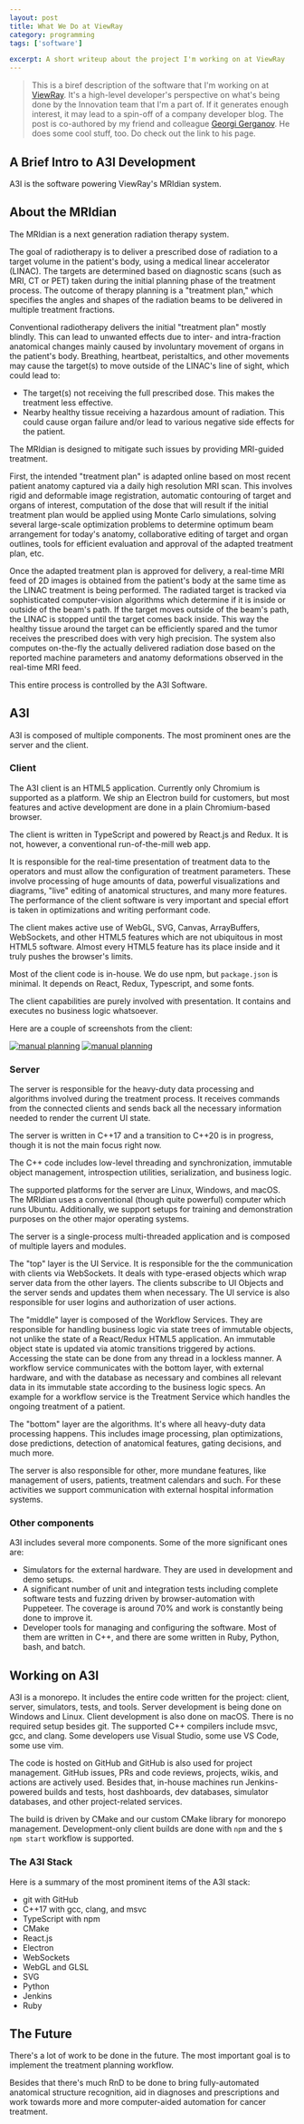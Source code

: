 ```yaml
---
layout: post
title: What We Do at ViewRay
category: programming
tags: ['software']

excerpt: A short writeup about the project I'm working on at ViewRay
---
```


> This is a biref description of the software that I'm working on at [ViewRay](https://viewray.com/). It's a high-level developer's perspective on what's being done by the Innovation team that I'm a part of. If it generates enough interest, it may lead to a spin-off of a company developer blog.
> The post is co-authored by my friend and colleague [Georgi Gerganov](https://ggerganov.com/). He does some cool stuff, too. Do check out the link to his page.

## A Brief Intro to A3I Development

A3I is the software powering ViewRay's MRIdian system.

## About the MRIdian

The MRIdian is a next generation radiation therapy system.

The goal of radiotherapy is to deliver a prescribed dose of radiation to a target volume in the patient's body, using a medical linear accelerator (LINAC). The targets are determined based on diagnostic scans (such as MRI, CT or PET) taken during the initial planning phase of the treatment process. The outcome of therapy planning is a "treatment plan," which specifies the angles and shapes of the radiation beams to be delivered in multiple treatment fractions.

Conventional radiotherapy delivers the initial "treatment plan" mostly blindly. This can lead to unwanted effects due to inter- and intra-fraction anatomical changes mainly caused by involuntary movement of organs in the patient's body. Breathing, heartbeat, peristaltics, and other movements may cause the target(s) to move outside of the LINAC's line of sight, which could lead to:

* The target(s) not receiving the full prescribed dose. This makes the treatment less effective.
* Nearby healthy tissue receiving a hazardous amount of radiation. This could cause organ failure and/or lead to various negative side effects for the patient.

The MRIdian is designed to mitigate such issues by providing MRI-guided treatment.

First, the intended "treatment plan" is adapted online based on most recent patient anatomy captured via a daily high resolution MRI scan. This involves rigid and deformable image registration, automatic contouring of target and organs of interest, computation of the dose that will result if the initial treatment plan would be applied using Monte Carlo simulations, solving several large-scale optimization problems to determine optimum beam arrangement for today's anatomy, collaborative editing of target and organ outlines, tools for efficient evaluation and approval of the adapted treatment plan, etc.

Once the adapted treatment plan is approved for delivery, a real-time MRI feed of 2D images is obtained from the patient's body at the same time as the LINAC treatment is being performed. The radiated target is tracked via sophisticated computer-vision algorithms which determine if it is inside or outside of the beam's path. If the target moves outside of the beam's path, the LINAC is stopped until the target comes back inside. This way the healthy tissue around the target can be efficiently spared and the tumor receives the prescribed does with very high precision. The system also computes on-the-fly the actually delivered radiation dose based on the reported machine parameters and anatomy deformations observed in the real-time MRI feed.

This entire process is controlled by the A3I Software.

## A3I

A3I is composed of multiple components. The most prominent ones are the server and the client.

### Client

The A3I client is an HTML5 application. Currently only Chromium is supported as a platform. We ship an Electron build for customers, but most features and active development are done in a plain Chromium-based browser.

The client is written in TypeScript and powered by React.js and Redux. It is not, however, a conventional run-of-the-mill web app.

It is responsible for the real-time presentation of treatment data to the operators and must allow the configuration of treatment parameters. These involve processing of huge amounts of data, powerful visualizations and diagrams, "live" editing of anatomical structures, and many more features. The performance of the client software is very important and special effort is taken in optimizations and writing performant code.

The client makes active use of WebGL, SVG, Canvas, ArrayBuffers, WebSockets, and other HTML5 features which are not ubiquitous in most HTML5 software. Almost every HTML5 feature has its place inside and it truly pushes the browser's limits.

Most of the client code is in-house. We do use npm, but `package.json` is minimal. It depends on React, Redux, Typescript, and some fonts.

The client capabilities are purely involved with presentation. It contains and executes no business logic whatsoever.

Here are a couple of screenshots from the client:

[![manual planning](/blog/a3i-manual-planning-thumb.png)](/blog/a3i-manual-planning.png)
[![manual planning](/blog/a3i-treatment-thumb.png)](/blog/a3i-treatment.png)

### Server

The server is responsible for the heavy-duty data processing and algorithms involved during the treatment process.
It receives commands from the connected clients and sends back all the necessary information needed to render the current UI state.

The server is written in C++17 and a transition to C++20 is in progress, though it is not the main focus right now.

The C++ code includes low-level threading and synchronization, immutable object management, introspection utilities, serialization, and business logic.

The supported platforms for the server are Linux, Windows, and macOS. The MRIdian uses a conventional (though quite powerful) computer which runs Ubuntu. Additionally, we support setups for training and demonstration purposes on the other major operating systems.

The server is a single-process multi-threaded application and is composed of multiple layers and modules.

The "top" layer is the UI Service. It is responsible for the the communication with clients via WebSockets. It deals with type-erased objects which wrap server data from the other layers. The clients subscribe to UI Objects and the server sends and updates them when necessary. The UI service is also responsible for user logins and authorization of user actions.

The "middle" layer is composed of the Workflow Services. They are responsible for handling business logic via state trees of immutable objects, not unlike the state of a React/Redux HTML5 application. An immutable object state is updated via atomic transitions triggered by actions. Accessing the state can be done from any thread in a lockless manner. A workflow service communicates with the bottom layer, with external hardware, and with the database as necessary and combines all relevant data in its immutable state according to the business logic specs. An example for a workflow service is the Treatment Service which handles the ongoing treatment of a patient.

The "bottom" layer are the algorithms. It's where all heavy-duty data processing happens. This includes image processing, plan optimizations, dose predictions, detection of anatomical features, gating decisions, and much more.

The server is also responsible for other, more mundane features, like management of users, patients, treatment calendars and such. For these activities we support communication with external hospital information systems.

### Other components

A3I includes several more components. Some of the more significant ones are:

* Simulators for the external hardware. They are used in development and demo setups.
* A significant number of unit and integration tests including complete software tests and fuzzing driven by browser-automation with Puppeteer. The coverage is around 70% and work is constantly being done to improve it.
* Developer tools for managing and configuring the software. Most of them are written in C++, and there are some written in Ruby, Python, bash, and batch.

## Working on A3I

A3I is a monorepo. It includes the entire code written for the project: client, server, simulators, tests, and tools. Server development is being done on Windows and Linux. Client development is also done on macOS. There is no required setup besides git. The supported C++ compilers include msvc, gcc, and clang. Some developers use Visual Studio, some use VS Code, some use vim.

The code is hosted on GitHub and GitHub is also used for project management. GitHub issues, PRs and code reviews, projects, wikis, and actions are actively used. Besides that, in-house machines run Jenkins-powered builds and tests, host dashboards, dev databases, simulator databases, and other project-related services.

The build is driven by CMake and our custom CMake library for monorepo management. Development-only client builds are done with `npm` and the `$ npm start` workflow is supported.

### The A3I Stack

Here is a summary of the most prominent items of the A3I stack:

* git with GitHub
* C++17 with gcc, clang, and msvc
* TypeScript with npm
* CMake
* React.js
* Electron
* WebSockets
* WebGL and GLSL
* SVG
* Python
* Jenkins
* Ruby

## The Future

There's a lot of work to be done in the future. The most important goal is to implement the treatment planning workflow.

Besides that there's much RnD to be done to bring fully-automated anatomical structure recognition, aid in diagnoses and prescriptions and work towards more and more computer-aided automation for cancer treatment.

